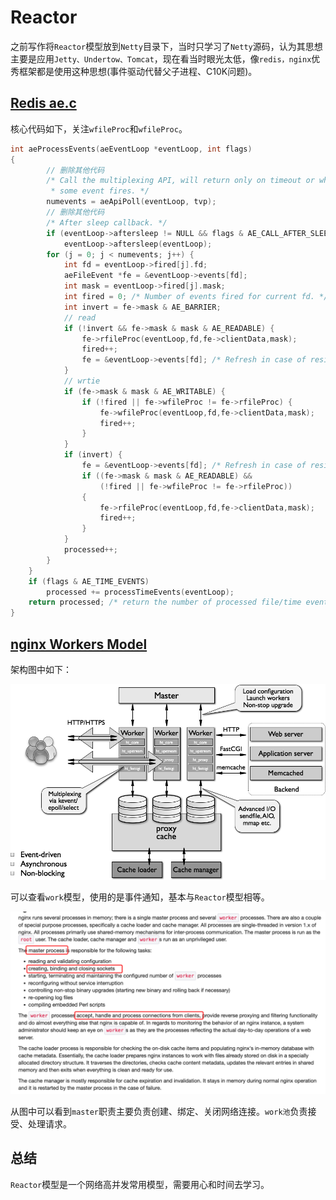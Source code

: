# Reactor

之前写作将`Reactor`模型放到`Netty`目录下，当时只学习了`Netty`源码，认为其思想主要是应用`Jetty、Undertow、Tomcat`，现在看当时眼光太低，像`redis，nginx`优秀框架都是使用这种思想(事件驱动代替父子进程、C10K问题)。

## [Redis ae.c](https://github.com/redis/redis/blob/unstable/src/ae.c)

核心代码如下，关注`wfileProc`和`wfileProc`。

```c
int aeProcessEvents(aeEventLoop *eventLoop, int flags)
{
        // 删除其他代码
        /* Call the multiplexing API, will return only on timeout or when
         * some event fires. */
        numevents = aeApiPoll(eventLoop, tvp);
        // 删除其他代码
        /* After sleep callback. */
        if (eventLoop->aftersleep != NULL && flags & AE_CALL_AFTER_SLEEP)
            eventLoop->aftersleep(eventLoop);
        for (j = 0; j < numevents; j++) {
            int fd = eventLoop->fired[j].fd;
            aeFileEvent *fe = &eventLoop->events[fd];
            int mask = eventLoop->fired[j].mask;
            int fired = 0; /* Number of events fired for current fd. */
            int invert = fe->mask & AE_BARRIER;
            // read
            if (!invert && fe->mask & mask & AE_READABLE) {
                fe->rfileProc(eventLoop,fd,fe->clientData,mask);
                fired++;
                fe = &eventLoop->events[fd]; /* Refresh in case of resize. */
            }
            // wrtie
            if (fe->mask & mask & AE_WRITABLE) {
                if (!fired || fe->wfileProc != fe->rfileProc) {
                    fe->wfileProc(eventLoop,fd,fe->clientData,mask);
                    fired++;
                }
            }
            if (invert) {
                fe = &eventLoop->events[fd]; /* Refresh in case of resize. */
                if ((fe->mask & mask & AE_READABLE) &&
                    (!fired || fe->wfileProc != fe->rfileProc))
                {
                    fe->rfileProc(eventLoop,fd,fe->clientData,mask);
                    fired++;
                }
            }
            processed++;
        }
    }
    if (flags & AE_TIME_EVENTS)
        processed += processTimeEvents(eventLoop);
    return processed; /* return the number of processed file/time events */
}
```

## [nginx Workers Model](http://www.aosabook.org/en/nginx.html)

架构图中如下：

![An image](./image/architecture.png)

可以查看`work`模型，使用的是事件通知，基本与`Reactor`模型相等。

![An image](./image/ng-work.png)

从图中可以看到`master`职责主要负责创建、绑定、关闭网络连接。`work池`负责接受、处理请求。

## 总结

`Reactor`模型是一个网络高并发常用模型，需要用心和时间去学习。
